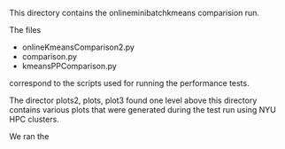 This directory contains the onlineminibatchkmeans comparision run.

The files 
* onlineKmeansComparison2.py
* comparison.py
* kmeansPPComparison.py

correspond to the scripts used for running the performance tests.

The director plots2, plots, plot3 found one level above this directory contains various plots that were generated during the test run using 
NYU HPC clusters.

We ran the 
